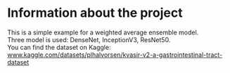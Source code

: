 # Information about the project

This is a simple example for a weighted average ensemble model. <br /> Three model is used: DenseNet, InceptionV3, ResNet50. <br /> You can find the dataset on Kaggle: www.kaggle.com/datasets/plhalvorsen/kvasir-v2-a-gastrointestinal-tract-dataset
